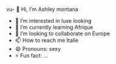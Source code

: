 vu- 👋 Hi, I’m Ashley montana 
- 👀 I’m interested in luxe looking 
- 🌱 I’m currently learning Afrique 
- 💞️ I’m looking to collaborate on Europe 
- 📫 How to reach me Italie 
- 😄 Pronouns: sexy
- ⚡ Fun fact: ...

<!-- Ashley montana is a ✨ special ✨ repository because its `README.md` (this file) appears on your GitHub profile.
You can click the Preview link to take a look at your changes.
--->
